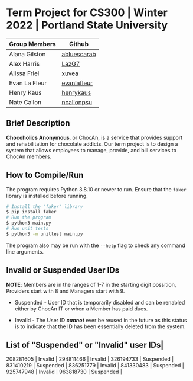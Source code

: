 # Term Project for CS300 | Winter 2022 | Portland State University #

Group Members | Github
------------- | -------------
Alana Gilston | [abluescarab](https://github.com/abluescarab)
Alex Harris   | [LazG7](https://github.com/LazG7)
Alissa Friel  | [xuvea](https://github.com/xuvea)
Evan La Fleur | [evanlafleur](https://github.com/evanlafleur)
Henry Kaus    | [henrykaus](https://github.com/henrykaus)
Nate Callon   | [ncallonpsu](https://github.com/ncallonpsu)

## Brief Description ##
**Chocoholics Anonymous**, or ChocAn, is a service that provides support and rehabilitation for chocolate addicts. Our term project is to design a system that allows employees to manage, provide, and bill services to ChocAn members.

## How to Compile/Run ##
The program requires Python 3.8.10 or newer to run. Ensure that the `faker` library is installed before running.
```bash
# Install the "faker" library
$ pip install faker
# Run the program
$ python3 main.py
# Run unit tests
$ python3 -m unittest main.py
```
The program also may be run with the `--help` flag to check any command line arguments.

## Invalid or Suspended User IDs ##
**NOTE**: Members are in the ranges of 1-7 in the starting digit possition, Providers start with 8 and Managers start with 9.

* Suspended - User ID that is temporarily disabled and can be renabled either by ChocAn IT or when a Member has paid dues.

* Invalid - The User ID ***cannot*** ever be reused in the future as this status is to indicate that the ID has been essentially deleted from the system.

List of "Suspended" or "Invalid" user IDs|
------------------------------------------
208281605 | Invalid |
294811466 | Invalid |
326194733 | Suspended |
831410219 | Suspended |
836251779 | Invalid |
841330483 | Suspended |
925747948 | Invalid |
963818730 | Suspended |